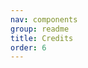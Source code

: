 ```yaml
---
nav: components
group: readme
title: Credits
order: 6
---
```


<code src="./index.tsx" inline></code>
